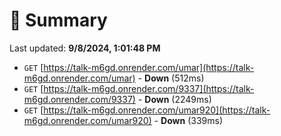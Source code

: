 # 📖 Summary
Last updated: **9/8/2024, 1:01:48 PM**

- `GET` [https://talk-m6gd.onrender.com/umar](https://talk-m6gd.onrender.com/umar) - **Down** (512ms)
- `GET` [https://talk-m6gd.onrender.com/9337](https://talk-m6gd.onrender.com/9337) - **Down** (2249ms)
- `GET` [https://talk-m6gd.onrender.com/umar920](https://talk-m6gd.onrender.com/umar920) - **Down** (339ms)

